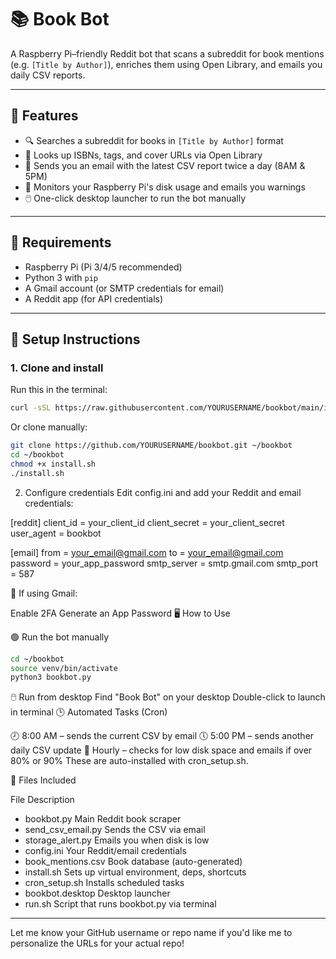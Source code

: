 # 📚 Book Bot

A Raspberry Pi–friendly Reddit bot that scans a subreddit for book mentions (e.g. `[Title by Author]`), enriches them using Open Library, and emails you daily CSV reports.

---

## 🚀 Features

- 🔍 Searches a subreddit for books in `[Title by Author]` format
- 📖 Looks up ISBNs, tags, and cover URLs via Open Library
- 📨 Sends you an email with the latest CSV report twice a day (8AM & 5PM)
- 🧼 Monitors your Raspberry Pi's disk usage and emails you warnings
- 🖱️ One-click desktop launcher to run the bot manually

---

## 💾 Requirements

- Raspberry Pi (Pi 3/4/5 recommended)
- Python 3 with `pip`
- A Gmail account (or SMTP credentials for email)
- A Reddit app (for API credentials)

---

## 🔧 Setup Instructions

### 1. Clone and install

Run this in the terminal:

```bash
curl -sSL https://raw.githubusercontent.com/YOURUSERNAME/bookbot/main/install.sh
```

Or clone manually:

```bash
git clone https://github.com/YOURUSERNAME/bookbot.git ~/bookbot
cd ~/bookbot
chmod +x install.sh
./install.sh
```

2. Configure credentials
Edit config.ini and add your Reddit and email credentials:

[reddit]
client_id = your_client_id
client_secret = your_client_secret
user_agent = bookbot

[email]
from = your_email@gmail.com
to = your_email@gmail.com
password = your_app_password
smtp_server = smtp.gmail.com
smtp_port = 587

📌 If using Gmail:

Enable 2FA
Generate an App Password
🖥️ How to Use

🟢 Run the bot manually
```bash
cd ~/bookbot
source venv/bin/activate
python3 bookbot.py
```

🖱️ Run from desktop
Find "Book Bot" on your desktop
Double-click to launch in terminal
🕒 Automated Tasks (Cron)

🕗 8:00 AM – sends the current CSV by email
🕔 5:00 PM – sends another daily CSV update
🔁 Hourly – checks for low disk space and emails if over 80% or 90%
These are auto-installed with cron_setup.sh.

📁 Files Included

File	Description
- bookbot.py	Main Reddit book scraper
- send_csv_email.py	Sends the CSV via email
- storage_alert.py	Emails you when disk is low
- config.ini	Your Reddit/email credentials
- book_mentions.csv	Book database (auto-generated)
- install.sh	Sets up virtual environment, deps, shortcuts
- cron_setup.sh	Installs scheduled tasks
- bookbot.desktop	Desktop launcher
- run.sh	Script that runs bookbot.py via terminal

---

Let me know your GitHub username or repo name if you'd like me to personalize the URLs for your actual repo!
